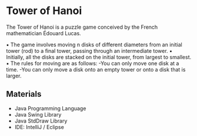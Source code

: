# Tower of Hanoi

The Tower of Hanoi is a puzzle game conceived by the French mathematician Édouard Lucas.

▪  The game involves moving n disks of different diameters from an initial tower (rod) to a final tower, passing through an intermediate tower.
▪  Initially, all the disks are stacked on the initial tower, from largest to smallest.
▪ The rules for moving are as follows:
  -You can only move one disk at a time.
  -You can only move a disk onto an empty tower or onto a disk that is larger.

## Materials
- Java Programming Language
- Java Swing Library
- Java StdDraw Library
- IDE: IntelliJ / Eclipse


